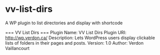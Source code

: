 # vv-list-dirs
A WP plugin to list directories and display with shortcode

=== VV List Dirs ===
Plugin Name: VV List Dirs
Plugin URI: http://wp.verdon.ca/
Description: Lets WordPress users display clickable lists of folders in their pages and posts.
Version: 1.0
Author: Verdon Vaillancourt


